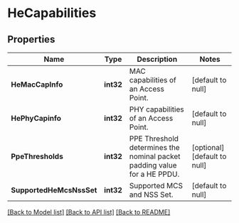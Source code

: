 # HeCapabilities

## Properties
Name | Type | Description | Notes
------------ | ------------- | ------------- | -------------
**HeMacCapInfo** | **int32** | MAC capabilities of an Access Point. | [default to null]
**HePhyCapinfo** | **int32** | PHY capabilities of an Access Point. | [default to null]
**PpeThresholds** | **int32** | PPE Threshold determines the nominal packet padding value for a HE PPDU. | [optional] [default to null]
**SupportedHeMcsNssSet** | **int32** | Supported MCS and NSS Set. | [default to null]

[[Back to Model list]](../README.md#documentation-for-models) [[Back to API list]](../README.md#documentation-for-api-endpoints) [[Back to README]](../README.md)


